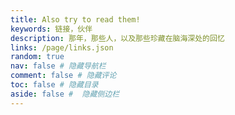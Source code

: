 ```yaml
---
title: Also try to read them!
keywords: 链接，伙伴
description: 那年，那些人，以及那些珍藏在脑海深处的回忆
links: /page/links.json
random: true
nav: false # 隐藏导航栏
comment: false # 隐藏评论
toc: false # 隐藏目录
aside: false #  隐藏侧边栏
---
```


<YunLinks :links="frontmatter.links" :random="frontmatter.random" />
